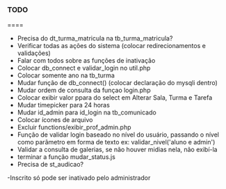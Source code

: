 ### TODO
====

- Precisa do dt_turma_matricula na tb_turma_matricula?
- Verificar todas as ações do sistema (colocar redirecionamentos e validações)
- Falar com todos sobre as funções de inativação
- Colocar db_connect e validar_login no util.php
- Colocar somente ano na tb_turma
- Mudar função de db_connect() (colocar declaração do mysqli dentro)
- Mudar ordem de consulta da funçao login.php
- Colocar exibir valor ppara do select em Alterar Sala, Turma e Tarefa
- Mudar timepicker para 24 horas
- Mudar id_admin para id_login na tb_comunicado 
- Colocar ícones de arquivo
- Excluir functions/exibir_prof_admin.php
- Função de validar login baseado no nível do usuário, passando o nível como parâmetro em forma de texto ex: validar_nivel('aluno e admin')
- Validar a consulta de galerias, se não houver midias nela, não exibí-la 
- terminar a função mudar_status.js
- Precisa de st_audicao?


-Inscrito só pode ser inativado pelo administrador
